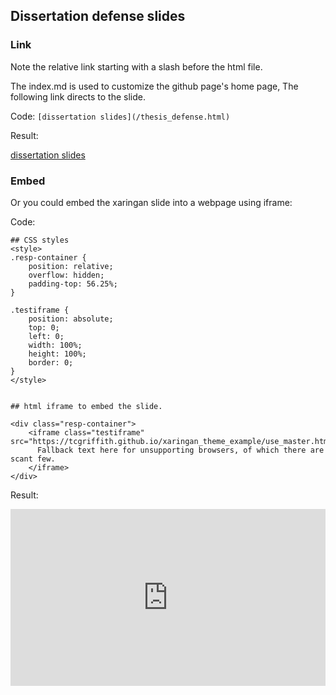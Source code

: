 
## Dissertation defense slides

### Link

Note the relative link starting with a slash before the html file.

The index.md is used to customize the github page's home page, 
The following link directs to the slide.

Code: `[dissertation slides](/thesis_defense.html)`

Result:

[dissertation slides](/thesis_defense.html)


### Embed

Or you could embed the xaringan slide into a webpage using iframe:

Code:

```
## CSS styles
<style>
.resp-container {
    position: relative;
    overflow: hidden;
    padding-top: 56.25%;
}

.testiframe {
    position: absolute;
    top: 0;
    left: 0;
    width: 100%;
    height: 100%;
    border: 0;
}
</style>


## html iframe to embed the slide.

<div class="resp-container">
    <iframe class="testiframe" src="https://tcgriffith.github.io/xaringan_theme_example/use_master.html">
      Fallback text here for unsupporting browsers, of which there are scant few.
    </iframe>
</div>

```

Result:

<style>
.resp-container {
    position: relative;
    overflow: hidden;
    padding-top: 56.25%;
}

.testiframe {
    position: absolute;
    top: 0;
    left: 0;
    width: 100%;
    height: 100%;
    border: 0;
}
</style>

<div class="resp-container">
    <iframe class="testiframe" src="https://tcgriffith.github.io/xaringan_gh/xaringan_example.html">
      Fallback text here for unsupporting browsers, of which there are scant few.
    </iframe>
</div>
